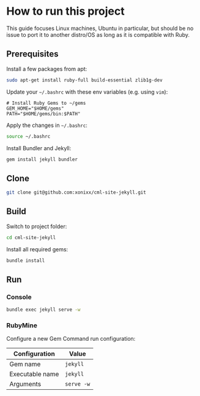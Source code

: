 # How to run this project  

This guide focuses Linux machines, Ubuntu in particular, 
but should be no issue to port it to another distro/OS as
long as it is compatible with Ruby.  

## Prerequisites  
Install a few packages from apt:
```bash
sudo apt-get install ruby-full build-essential zlib1g-dev
```
Update  your `~/.bashrc` with these env variables (e.g. using `vim`):
```
# Install Ruby Gems to ~/gems
GEM_HOME="$HOME/gems"
PATH="$HOME/gems/bin:$PATH"
```
Apply the changes in `~/.bashrc`:
```bash
source ~/.bashrc
```
Install Bundler and Jekyll:
```bash
gem install jekyll bundler
```  

## Clone  
```bash
git clone git@github.com:xonixx/cml-site-jekyll.git
```  

## Build    
Switch to project folder:
```bash
cd cml-site-jekyll
```
Install all required gems:
```bash
bundle install
```

## Run  

### Console  
```bash
bundle exec jekyll serve -w
```  

### RubyMine  
Configure a new Gem Command run configuration:  

Configuration | Value
------------- | -----
| Gem name | `jekyll` |
| Executable name | `jekyll` |
| Arguments | `serve -w` |
